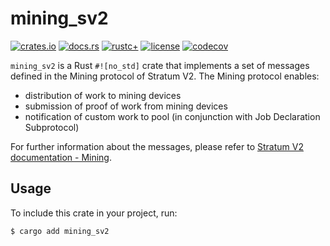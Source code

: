 # mining_sv2

[![crates.io](https://img.shields.io/crates/v/mining_sv2.svg)](https://crates.io/crates/mining_sv2)
[![docs.rs](https://docs.rs/mining_sv2/badge.svg)](https://docs.rs/mining_sv2)
[![rustc+](https://img.shields.io/badge/rustc-1.75.0%2B-lightgrey.svg)](https://blog.rust-lang.org/2023/12/28/Rust-1.75.0.html)
[![license](https://img.shields.io/badge/license-MIT%2FApache--2.0-blue.svg)](https://github.com/stratum-mining/stratum/blob/main/LICENSE.md)
[![codecov](https://codecov.io/gh/stratum-mining/stratum/branch/main/graph/badge.svg)](https://app.codecov.io/gh/stratum-mining/stratum/tree/main/protocols%2Fv2%2Fmining_sv2)

`mining_sv2` is a Rust `#![no_std]` crate that implements a set of  messages defined in the Mining protocol of Stratum V2.
The Mining protocol enables:
- distribution of work to mining devices
- submission of proof of work from mining devices
- notification of custom work to pool (in conjunction with Job Declaration Subprotocol) 

For further information about the messages, please refer to [Stratum V2 documentation - Mining](https://stratumprotocol.org/specification/05-Mining-Protocol/).

## Usage

To include this crate in your project, run:

```bash
$ cargo add mining_sv2
```
